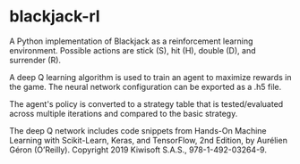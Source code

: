 # blackjack-rl

A Python implementation of Blackjack as a reinforcement learning environment. Possible actions are stick (S), hit (H), double (D), and surrender (R).

A deep Q learning algorithm is used to train an agent to maximize rewards in the game. The neural network configuration can be exported as a .h5 file.

The agent's policy is converted to a strategy table that is tested/evaluated across multiple iterations and compared to the basic strategy. 

The deep Q network includes code snippets from Hands-On Machine Learning with Scikit-Learn, Keras, and TensorFlow, 2nd Edition, by Aurélien Géron (O’Reilly). Copyright 2019 Kiwisoft S.A.S., 978-1-492-03264-9.
